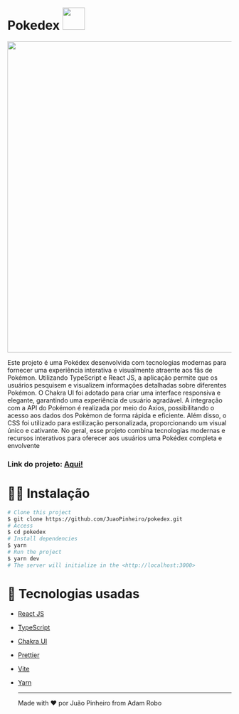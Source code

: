 # Pokedex  <img src="https://www.pngplay.com/wp-content/uploads/2/Pokeball-PNG-Pic-Background.png" width="50"/>


<p align="center">
  <img src="https://purepng.com/public/uploads/large/purepng.com-pokemonpokemonpocket-monsterspokemon-franchisefictional-speciesone-pokemonmany-pokemonone-pikachu-1701527786742tsjsu.png" width="700" />
</p>



Este projeto é uma Pokédex desenvolvida com tecnologias modernas para fornecer uma experiência interativa e visualmente atraente aos fãs de Pokémon. Utilizando TypeScript e React JS, a aplicação permite que os usuários pesquisem e visualizem informações detalhadas sobre diferentes Pokémon. O Chakra UI foi adotado para criar uma interface responsiva e elegante, garantindo uma experiência de usuário agradável. A integração com a API do Pokémon é realizada por meio do Axios, possibilitando o acesso aos dados dos Pokémon de forma rápida e eficiente. Além disso, o CSS foi utilizado para estilização personalizada, proporcionando um visual único e cativante. No geral, esse projeto combina tecnologias modernas e recursos interativos para oferecer aos usuários uma Pokédex completa e envolvente

### Link do projeto: <a href='pokedex-tau-jet.vercel.app'> Aqui!</a>

# 👨‍💻 Instalação

```bash
# Clone this project
$ git clone https://github.com/JuaoPinheiro/pokedex.git
# Access
$ cd pokedex
# Install dependencies
$ yarn
# Run the project
$ yarn dev
# The server will initialize in the <http://localhost:3000>
```

# 👾 Tecnologias usadas

* [React JS](https://legacy.reactjs.org)
* [TypeScript](https://www.typescriptlang.org)
* [Chakra UI](https://chakra-ui.com/)
* [Prettier](https://prettier.io)
* [Vite](https://vitejs.dev)
* [Yarn](https://yarnpkg.com)


  
  ---
  Made with ❤️ por Juão Pinheiro from Adam Robo
